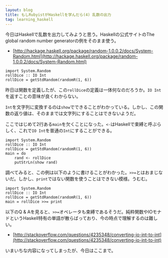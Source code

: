 ```yaml
---
layout: blog
title: もしRubyistがHaskellを学んだら(4) 乱数の出力
tag: learning_haskell
---
```




今日はHaskellで乱数を出力してみようと思う。Haskellの公式サイトのThe global random number generatorの例をそのまま使う。

- [http://hackage.haskell.org/package/random-1.0.0.2/docs/System-Random.html](http://hackage.haskell.org/package/random-1.0.0.2/docs/System-Random.html)

~~~~
import System.Random
rollDice :: IO Int
rollDice = getStdRandom(randomR(1, 6))
~~~~

昨日は関数を定義したが、この`rollDice`の定義は一体何なのだろうか。`IO Int`を返すことの意味が良くわからない。

`Int`を文字列に変換するのは`show`でできることがわかっている。しかし、この関数の返り値は、そのままでは文字列にすることはできないようだ。

ここではじめて2行ある`main`を欠くことになった。`<-`はHaskellで束縛と呼ぶらしく、これで`IO Int`を普通の`Int`にすることができる。

~~~~
import System.Random
rollDice :: IO Int
rollDice = getStdRandom(randomR(1, 6))
main = do
	rand <- rollDice
	putStrLn(show rand)
~~~~

調べてみると、この例は以下のように書けることがわかった。`>>=`とはおまじないだ。しかし、`print`ではない関数を使うことはできない模様。うむむ。

~~~~
import System.Random
rollDice :: IO Int
rollDice = getStdRandom(randomR(1, 6))
main = rollDice >>= print
~~~~

以下のQ & Aを見ると、`>>=`オペレータも束縛であるそうだ。純粋関数やIOモナドというHaskell特有の単語が散らばっており、今の時点で理解するのは難しい。

- [http://stackoverflow.com/questions/4235348/converting-io-int-to-int](http://stackoverflow.com/questions/4235348/converting-io-int-to-int)

いまいちな内容になってしまったが、今日はここまで。
